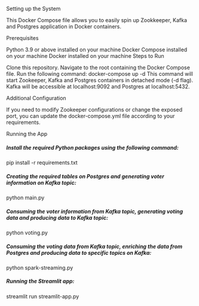 Setting up the System

This Docker Compose file allows you to easily spin up Zookkeeper, Kafka and Postgres application in Docker containers.

Prerequisites

Python 3.9 or above installed on your machine
Docker Compose installed on your machine
Docker installed on your machine
Steps to Run

Clone this repository.
Navigate to the root containing the Docker Compose file.
Run the following command:
docker-compose up -d
This command will start Zookeeper, Kafka and Postgres containers in detached mode (-d flag). Kafka will be accessible at localhost:9092 and Postgres at localhost:5432.

Additional Configuration

If you need to modify Zookeeper configurations or change the exposed port, you can update the docker-compose.yml file according to your requirements.

Running the App

##### Install the required Python packages using the following command:
pip install -r requirements.txt
##### Creating the required tables on Postgres and generating voter information on Kafka topic:
python main.py
##### Consuming the voter information from Kafka topic, generating voting data and producing data to Kafka topic:
python voting.py
##### Consuming the voting data from Kafka topic, enriching the data from Postgres and producing data to specific topics on Kafka:
python spark-streaming.py
##### Running the Streamlit app:
streamlit run streamlit-app.py
